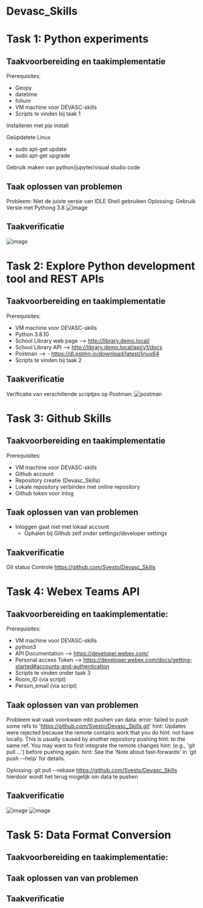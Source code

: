 # Devasc_Skills

# Task 1: Python experiments
## Taakvoorbereiding en taakimplementatie
Prerequisites:
* Geopy
* datetime
* folium
* VM machine voor DEVASC-skills
* Scripts te vinden bij taak 1

Installeren met pip install 

Geüpdatete Linux
* sudo apt-get update
* sudo apt-get upgrade

Gebruik maken van python/jupyter/visual studio code


## Taak oplossen van problemen
Probleem: Niet de juiste versie van IDLE Shell gebruiken
Oplossing: Gebruik Versie met Pythong 3.8
![image](https://user-images.githubusercontent.com/99889045/166420485-9cc217db-df6e-454b-ae5a-888083a074fb.png)

## Taakverificatie
![image](https://user-images.githubusercontent.com/99889045/166420214-8cfabd26-e97f-4655-bb5e-f3080bb3918d.png)

# Task 2: Explore Python development tool and REST APIs
## Taakvoorbereiding en taakimplementatie
Prerequisites:
* VM machine voor DEVASC-skills
* Python 3.8.10
* School Library web page --> http://library.demo.local/
* School Library API --> http://library.demo.local/api/v1/docs
* Postman --> -	https://dl.pstmn.io/download/latest/linux64
* Scripts te vinden bij taak 2

## Taakverificatie
Verificatie van verschillende scriptjes op Postman: 
![postman](https://user-images.githubusercontent.com/99889045/166421566-1c3e5285-05d5-489d-a06b-df1069e7bb53.jpg)

# Task 3: Github Skills
## Taakvoorbereiding en taakimplementatie
Prerequisites:
* VM machine voor DEVASC-skills
* Github account
* Repository creatie (Devasc_Skills)
* Lokale repository verbinden met online repository
* Github token voor inlog
## Taak oplossen van van problemen
* Inloggen gaat niet met lokaal account
  * Ophalen bij Github zelf onder settings/developer settings
## Taakverificatie
Git status
Controle https://github.com/Svesto/Devasc_Skills
# Task 4: Webex Teams API

## Taakvoorbereiding en taakimplementatie: 
Prerequisites:
* VM machine voor DEVASC-skills
* python3
* API Documentation --> https://developer.webex.com/
* Personal access Token --> https://developer.webex.com/docs/getting-started#accounts-and-authentication
* Scripts te vinden onder taak 3
* Room_ID (via script)
* Person_email (via script)

## Taak oplossen van van problemen 
Probleem wat vaak voorkwam mbt pushen van data: 
error: failed to push some refs to 'https://github.com/Svesto/Devasc_Skills.git'
hint: Updates were rejected because the remote contains work that you do
hint: not have locally. This is usually caused by another repository pushing
hint: to the same ref. You may want to first integrate the remote changes
hint: (e.g., 'git pull ...') before pushing again.
hint: See the 'Note about fast-forwards' in 'git push --help' for details.

Oplossing: 
git pull --rebase https://github.com/Svesto/Devasc_Skills
hierdoor wordt het terug mogelijk om data te pushen


## Taakverificatie
![image](https://user-images.githubusercontent.com/99889045/166423088-e8ec20d4-a33b-4e68-b8bd-2bedd3ffaeee.png)
![image](https://user-images.githubusercontent.com/99889045/166423106-6f19647e-7e41-4ab1-94d6-dd2259c160ef.png)

# Task 5: Data Format Conversion
## Taakvoorbereiding en taakimplementatie:
## Taak oplossen van van problemen
## Taakverificatie

